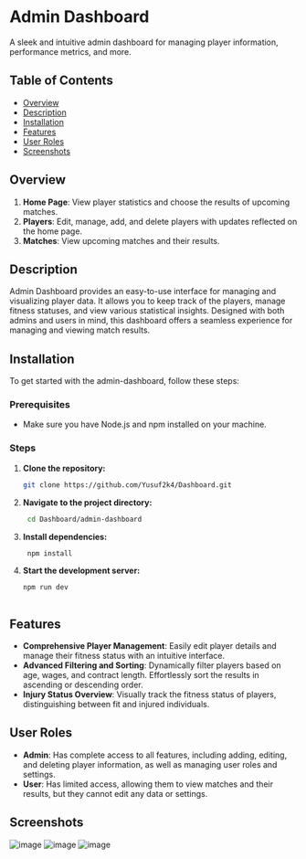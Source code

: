 # Admin Dashboard

A sleek and intuitive admin dashboard for managing player information, performance metrics, and more.

## Table of Contents
- [Overview](#overview)
- [Description](#description)
- [Installation](#installation)
- [Features](#features)
- [User Roles](#user-roles)
- [Screenshots](#screenshots)


## Overview

1. **Home Page**: View player statistics and choose the results of upcoming matches.
2. **Players**: Edit, manage, add, and delete players with updates reflected on the home page.
3. **Matches**: View upcoming matches and their results.

## Description

Admin Dashboard provides an easy-to-use interface for managing and visualizing player data. It allows you to keep track of the players, manage fitness statuses, and view various statistical insights. Designed with both admins and users in mind, this dashboard offers a seamless experience for managing and viewing match results.

## Installation

To get started with the admin-dashboard, follow these steps:

### Prerequisites
- Make sure you have Node.js and npm installed on your machine.

### Steps
1. **Clone the repository:**
   ```sh
   git clone https://github.com/Yusuf2k4/Dashboard.git
2. **Navigate to the project directory:**
   ```sh
    cd Dashboard/admin-dashboard
3. **Install dependencies:**
   ```sh
    npm install
4. **Start the development server:**
    ```sh
    npm run dev



## Features
- **Comprehensive Player Management**: Easily edit player details and manage their fitness status with an intuitive interface.
- **Advanced Filtering and Sorting**: Dynamically filter players based on age, wages, and contract length. Effortlessly sort the results in ascending or descending order.
- **Injury Status Overview**: Visually track the fitness status of players, distinguishing between fit and injured individuals.

## User Roles
- **Admin**: Has complete access to all features, including adding, editing, and deleting player information, as well as managing user roles and settings.
- **User**: Has limited access, allowing them to view matches and their results, but they cannot edit any data or settings.

## Screenshots
![image](https://github.com/user-attachments/assets/a19f1286-b3c8-4648-bfe1-2b189db1e8a2)
![image](https://github.com/user-attachments/assets/bd4e421f-e75b-4dff-bb65-9469875547de)
![image](https://github.com/user-attachments/assets/faaf6098-cbf3-4334-b946-0e14773be0a6)


